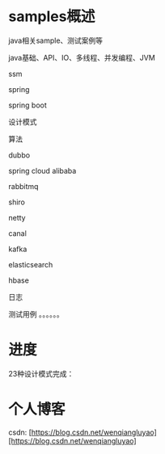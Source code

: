 # samples概述
java相关sample、测试案例等

java基础、API、IO、多线程、并发编程、JVM

ssm

spring

spring boot

设计模式

算法

dubbo

spring cloud alibaba

rabbitmq

shiro

netty

canal

kafka

elasticsearch

hbase

日志

测试用例
。。。。。。

# 进度
23种设计模式完成：

# 个人博客
csdn: [https://blog.csdn.net/wenqiangluyao][https://blog.csdn.net/wenqiangluyao]



[https://blog.csdn.net/wenqiangluyao]: https://blog.csdn.net/wenqiangluyao